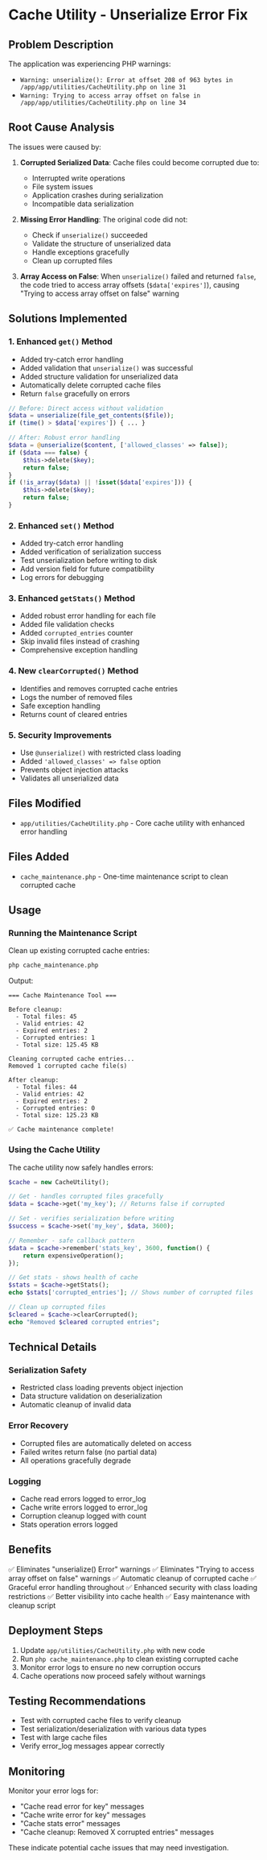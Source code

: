 # Cache Utility - Unserialize Error Fix

## Problem Description
The application was experiencing PHP warnings:
- `Warning: unserialize(): Error at offset 208 of 963 bytes in /app/app/utilities/CacheUtility.php on line 31`
- `Warning: Trying to access array offset on false in /app/app/utilities/CacheUtility.php on line 34`

## Root Cause Analysis
The issues were caused by:

1. **Corrupted Serialized Data**: Cache files could become corrupted due to:
   - Interrupted write operations
   - File system issues
   - Application crashes during serialization
   - Incompatible data serialization

2. **Missing Error Handling**: The original code did not:
   - Check if `unserialize()` succeeded
   - Validate the structure of unserialized data
   - Handle exceptions gracefully
   - Clean up corrupted files

3. **Array Access on False**: When `unserialize()` failed and returned `false`, the code tried to access array offsets (`$data['expires']`), causing "Trying to access array offset on false" warning

## Solutions Implemented

### 1. Enhanced `get()` Method
- Added try-catch error handling
- Added validation that `unserialize()` was successful
- Added structure validation for unserialized data
- Automatically delete corrupted cache files
- Return `false` gracefully on errors

```php
// Before: Direct access without validation
$data = unserialize(file_get_contents($file));
if (time() > $data['expires']) { ... }

// After: Robust error handling
$data = @unserialize($content, ['allowed_classes' => false]);
if ($data === false) {
    $this->delete($key);
    return false;
}
if (!is_array($data) || !isset($data['expires'])) {
    $this->delete($key);
    return false;
}
```

### 2. Enhanced `set()` Method
- Added try-catch error handling
- Added verification of serialization success
- Test unserialization before writing to disk
- Add version field for future compatibility
- Log errors for debugging

### 3. Enhanced `getStats()` Method
- Added robust error handling for each file
- Added file validation checks
- Added `corrupted_entries` counter
- Skip invalid files instead of crashing
- Comprehensive exception handling

### 4. New `clearCorrupted()` Method
- Identifies and removes corrupted cache entries
- Logs the number of removed files
- Safe exception handling
- Returns count of cleared entries

### 5. Security Improvements
- Use `@unserialize()` with restricted class loading
- Added `'allowed_classes' => false` option
- Prevents object injection attacks
- Validates all unserialized data

## Files Modified
- `app/utilities/CacheUtility.php` - Core cache utility with enhanced error handling

## Files Added
- `cache_maintenance.php` - One-time maintenance script to clean corrupted cache

## Usage

### Running the Maintenance Script
Clean up existing corrupted cache entries:
```bash
php cache_maintenance.php
```

Output:
```
=== Cache Maintenance Tool ===

Before cleanup:
  - Total files: 45
  - Valid entries: 42
  - Expired entries: 2
  - Corrupted entries: 1
  - Total size: 125.45 KB

Cleaning corrupted cache entries...
Removed 1 corrupted cache file(s)

After cleanup:
  - Total files: 44
  - Valid entries: 42
  - Expired entries: 2
  - Corrupted entries: 0
  - Total size: 125.23 KB

✅ Cache maintenance complete!
```

### Using the Cache Utility
The cache utility now safely handles errors:

```php
$cache = new CacheUtility();

// Get - handles corrupted files gracefully
$data = $cache->get('my_key'); // Returns false if corrupted

// Set - verifies serialization before writing
$success = $cache->set('my_key', $data, 3600);

// Remember - safe callback pattern
$data = $cache->remember('stats_key', 3600, function() {
    return expensiveOperation();
});

// Get stats - shows health of cache
$stats = $cache->getStats();
echo $stats['corrupted_entries']; // Shows number of corrupted files

// Clean up corrupted files
$cleared = $cache->clearCorrupted();
echo "Removed $cleared corrupted entries";
```

## Technical Details

### Serialization Safety
- Restricted class loading prevents object injection
- Data structure validation on deserialization
- Automatic cleanup of invalid data

### Error Recovery
- Corrupted files are automatically deleted on access
- Failed writes return false (no partial data)
- All operations gracefully degrade

### Logging
- Cache read errors logged to error_log
- Cache write errors logged to error_log
- Corruption cleanup logged with count
- Stats operation errors logged

## Benefits
✅ Eliminates "unserialize() Error" warnings
✅ Eliminates "Trying to access array offset on false" warnings
✅ Automatic cleanup of corrupted cache
✅ Graceful error handling throughout
✅ Enhanced security with class loading restrictions
✅ Better visibility into cache health
✅ Easy maintenance with cleanup script

## Deployment Steps
1. Update `app/utilities/CacheUtility.php` with new code
2. Run `php cache_maintenance.php` to clean existing corrupted cache
3. Monitor error logs to ensure no new corruption occurs
4. Cache operations now proceed safely without warnings

## Testing Recommendations
- Test with corrupted cache files to verify cleanup
- Test serialization/deserialization with various data types
- Test with large cache files
- Verify error_log messages appear correctly

## Monitoring
Monitor your error logs for:
- "Cache read error for key" messages
- "Cache write error for key" messages
- "Cache stats error" messages
- "Cache cleanup: Removed X corrupted entries" messages

These indicate potential cache issues that may need investigation.